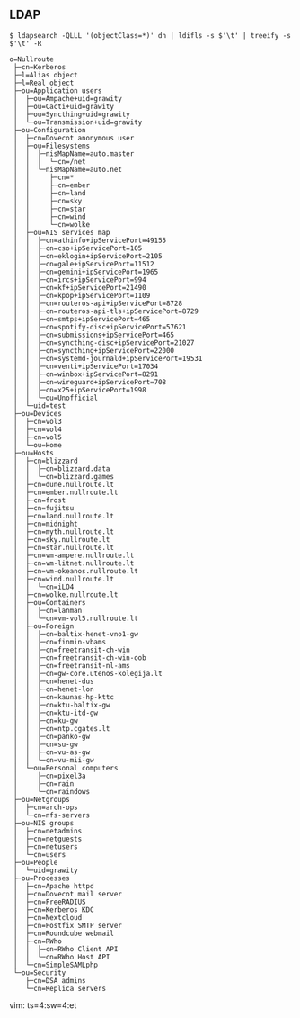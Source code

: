 LDAP
----

    $ ldapsearch -QLLL '(objectClass=*)' dn | ldifls -s $'\t' | treeify -s $'\t' -R

    o=Nullroute
     ├─cn=Kerberos
     ├─l=Alias object
     ├─l=Real object
     ├─ou=Application users
     │  ├─ou=Ampache+uid=grawity
     │  ├─ou=Cacti+uid=grawity
     │  ├─ou=Syncthing+uid=grawity
     │  └─ou=Transmission+uid=grawity
     ├─ou=Configuration
     │  ├─cn=Dovecot anonymous user
     │  ├─ou=Filesystems
     │  │  ├─nisMapName=auto.master
     │  │  │  └─cn=/net
     │  │  └─nisMapName=auto.net
     │  │     ├─cn=*
     │  │     ├─cn=ember
     │  │     ├─cn=land
     │  │     ├─cn=sky
     │  │     ├─cn=star
     │  │     ├─cn=wind
     │  │     └─cn=wolke
     │  ├─ou=NIS services map
     │  │  ├─cn=athinfo+ipServicePort=49155
     │  │  ├─cn=cso+ipServicePort=105
     │  │  ├─cn=eklogin+ipServicePort=2105
     │  │  ├─cn=gale+ipServicePort=11512
     │  │  ├─cn=gemini+ipServicePort=1965
     │  │  ├─cn=ircs+ipServicePort=994
     │  │  ├─cn=kf+ipServicePort=21490
     │  │  ├─cn=kpop+ipServicePort=1109
     │  │  ├─cn=routeros-api+ipServicePort=8728
     │  │  ├─cn=routeros-api-tls+ipServicePort=8729
     │  │  ├─cn=smtps+ipServicePort=465
     │  │  ├─cn=spotify-disc+ipServicePort=57621
     │  │  ├─cn=submissions+ipServicePort=465
     │  │  ├─cn=syncthing-disc+ipServicePort=21027
     │  │  ├─cn=syncthing+ipServicePort=22000
     │  │  ├─cn=systemd-journald+ipServicePort=19531
     │  │  ├─cn=venti+ipServicePort=17034
     │  │  ├─cn=winbox+ipServicePort=8291
     │  │  ├─cn=wireguard+ipServicePort=708
     │  │  ├─cn=x25+ipServicePort=1998
     │  │  └─ou=Unofficial
     │  └─uid=test
     ├─ou=Devices
     │  ├─cn=vol3
     │  ├─cn=vol4
     │  ├─cn=vol5
     │  └─ou=Home
     ├─ou=Hosts
     │  ├─cn=blizzard
     │  │  ├─cn=blizzard.data
     │  │  └─cn=blizzard.games
     │  ├─cn=dune.nullroute.lt
     │  ├─cn=ember.nullroute.lt
     │  ├─cn=frost
     │  ├─cn=fujitsu
     │  ├─cn=land.nullroute.lt
     │  ├─cn=midnight
     │  ├─cn=myth.nullroute.lt
     │  ├─cn=sky.nullroute.lt
     │  ├─cn=star.nullroute.lt
     │  ├─cn=vm-ampere.nullroute.lt
     │  ├─cn=vm-litnet.nullroute.lt
     │  ├─cn=vm-okeanos.nullroute.lt
     │  ├─cn=wind.nullroute.lt
     │  │  └─cn=iLO4
     │  ├─cn=wolke.nullroute.lt
     │  ├─ou=Containers
     │  │  ├─cn=lanman
     │  │  └─cn=vm-vol5.nullroute.lt
     │  ├─ou=Foreign
     │  │  ├─cn=baltix-henet-vno1-gw
     │  │  ├─cn=finmin-vbams
     │  │  ├─cn=freetransit-ch-win
     │  │  ├─cn=freetransit-ch-win-oob
     │  │  ├─cn=freetransit-nl-ams
     │  │  ├─cn=gw-core.utenos-kolegija.lt
     │  │  ├─cn=henet-dus
     │  │  ├─cn=henet-lon
     │  │  ├─cn=kaunas-hp-kttc
     │  │  ├─cn=ktu-baltix-gw
     │  │  ├─cn=ktu-itd-gw
     │  │  ├─cn=ku-gw
     │  │  ├─cn=ntp.cgates.lt
     │  │  ├─cn=panko-gw
     │  │  ├─cn=su-gw
     │  │  ├─cn=vu-as-gw
     │  │  └─cn=vu-mii-gw
     │  └─ou=Personal computers
     │     ├─cn=pixel3a
     │     ├─cn=rain
     │     └─cn=raindows
     ├─ou=Netgroups
     │  ├─cn=arch-ops
     │  └─cn=nfs-servers
     ├─ou=NIS groups
     │  ├─cn=netadmins
     │  ├─cn=netguests
     │  ├─cn=netusers
     │  └─cn=users
     ├─ou=People
     │  └─uid=grawity
     ├─ou=Processes
     │  ├─cn=Apache httpd
     │  ├─cn=Dovecot mail server
     │  ├─cn=FreeRADIUS
     │  ├─cn=Kerberos KDC
     │  ├─cn=Nextcloud
     │  ├─cn=Postfix SMTP server
     │  ├─cn=Roundcube webmail
     │  ├─cn=RWho
     │  │  ├─cn=RWho Client API
     │  │  └─cn=RWho Host API
     │  └─cn=SimpleSAMLphp
     └─ou=Security
        ├─cn=DSA admins
        └─cn=Replica servers

vim: ts=4:sw=4:et
